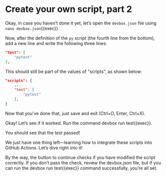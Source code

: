 # Create your own script, part 2

Okay, in case you haven’t done it yet, let’s open the `devbox.json` file using `nano devbox.json`{{exec}}.

Now, after the definition of the `py` script (the fourth line from the bottom), add a new line and write the following three lines:

```JSON
"test": [
    "pytest"
],
``` 

This should still be part of the values of "scripts", as shown below:

```JSON
"scripts": {
    ...
    "test": [
        "pytest"
    ],
}
``` 

Now that you’ve done that, just save and exit (Ctrl+O, Enter, Ctrl+X).

Okay! Let’s see if it worked. Run the command devbox run test{{exec}}.

You should see that the test passed!

We just have one thing left—learning how to integrate these scripts into GitHub Actions. Let’s dive right into it!

By the way, the button to continue checks if you have modified the script correctly. If you don’t pass the check, review the devbox.json file, but if you can run the devbox run test{{exec}} command successfully, you’re all set.

